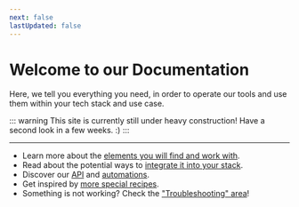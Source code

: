 ```yaml
---
next: false
lastUpdated: false
---
```

# Welcome to our Documentation

Here, we tell you everything you need, in order to operate our tools and use them within your tech stack and use case.

::: warning This site is currently still under heavy construction!
Have a second look in a few weeks. :)
:::

---

* Learn more about the [elements you will find and work with](/application-manual/elements.html).
* Read about the potential ways to [integrate it into your stack]().
* Discover our [API](/api/introduction.html) and [automations](/automation-integration/webhooks.html).
* Get inspired by [more special recipes](/recipes/rsvp.html).
* Something is not working? Check the ["Troubleshooting" area](/troubleshooting.html)!
